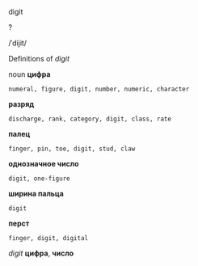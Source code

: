 digit

?

/ˈdijit/

Definitions of _digit_

noun
**цифра**

    numeral, figure, digit, number, numeric, character
**разряд**

    discharge, rank, category, digit, class, rate
**палец**

    finger, pin, toe, digit, stud, claw
**однозначное число**

    digit, one-figure
**ширина пальца**

    digit
**перст**

    finger, digit, digital

_digit_
**цифра**, **число**